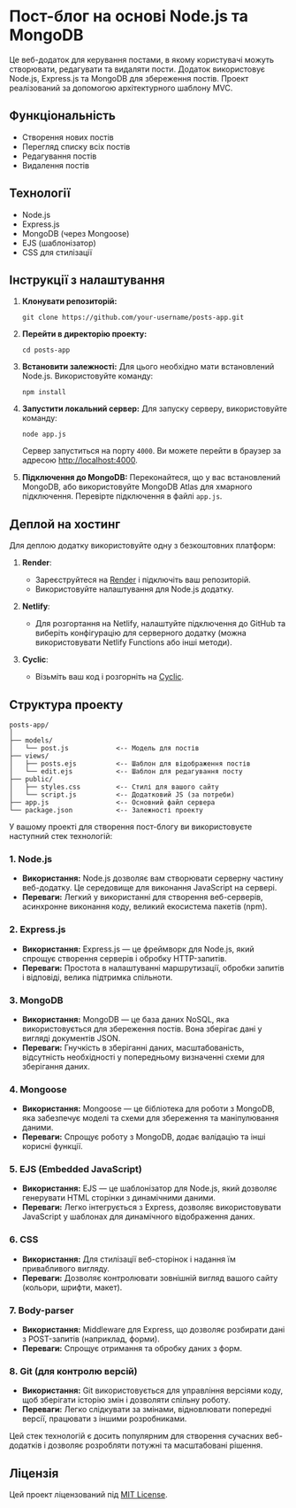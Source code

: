 # Пост-блог на основі Node.js та MongoDB

Це веб-додаток для керування постами, в якому користувачі можуть створювати, редагувати та видаляти пости. Додаток використовує Node.js, Express.js та MongoDB для збереження постів. Проект реалізований за допомогою архітектурного шаблону MVC.

## Функціональність

- Створення нових постів
- Перегляд списку всіх постів
- Редагування постів
- Видалення постів

## Технології

- Node.js
- Express.js
- MongoDB (через Mongoose)
- EJS (шаблонізатор)
- CSS для стилізації

## Інструкції з налаштування

1. **Клонувати репозиторій:**

   ```
   git clone https://github.com/your-username/posts-app.git
   ```

2. **Перейти в директорію проекту:**

   ```
   cd posts-app
   ```

3. **Встановити залежності:**
   Для цього необхідно мати встановлений Node.js. Використовуйте команду:

   ```
   npm install
   ```

4. **Запустити локальний сервер:**
   Для запуску серверу, використовуйте команду:

   ```
   node app.js
   ```

   Сервер запуститься на порту `4000`. Ви можете перейти в браузер за адресою [http://localhost:4000](http://localhost:4000).

5. **Підключення до MongoDB:**
   Переконайтеся, що у вас встановлений MongoDB, або використовуйте MongoDB Atlas для хмарного підключення. Перевірте підключення в файлі `app.js`.

## Деплой на хостинг

Для деплою додатку використовуйте одну з безкоштовних платформ:

1. **Render**:
   - Зареєструйтеся на [Render](https://render.com/) і підключіть ваш репозиторій.
   - Використовуйте налаштування для Node.js додатку.
2. **Netlify**:

   - Для розгортання на Netlify, налаштуйте підключення до GitHub та виберіть конфігурацію для серверного додатку (можна використовувати Netlify Functions або інші методи).

3. **Cyclic**:
   - Візьміть ваш код і розгорніть на [Cyclic](https://www.cyclic.sh/).

## Структура проекту

```
posts-app/
│
├── models/
│   └── post.js            <-- Модель для постів
├── views/
│   ├── posts.ejs          <-- Шаблон для відображення постів
│   └── edit.ejs           <-- Шаблон для редагування посту
├── public/
│   ├── styles.css         <-- Стилі для вашого сайту
│   └── script.js          <-- Додатковий JS (за потреби)
├── app.js                 <-- Основний файл сервера
└── package.json           <-- Залежності проекту
```

У вашому проекті для створення пост-блогу ви використовуєте наступний стек технологій:

### 1. **Node.js**

- **Використання:** Node.js дозволяє вам створювати серверну частину веб-додатку. Це середовище для виконання JavaScript на сервері.
- **Переваги:** Легкий у використанні для створення веб-серверів, асинхронне виконання коду, великий екосистема пакетів (npm).

### 2. **Express.js**

- **Використання:** Express.js — це фреймворк для Node.js, який спрощує створення серверів і обробку HTTP-запитів.
- **Переваги:** Простота в налаштуванні маршрутизації, обробки запитів і відповіді, велика підтримка спільноти.

### 3. **MongoDB**

- **Використання:** MongoDB — це база даних NoSQL, яка використовується для збереження постів. Вона зберігає дані у вигляді документів JSON.
- **Переваги:** Гнучкість в зберіганні даних, масштабованість, відсутність необхідності у попередньому визначенні схеми для зберігання даних.

### 4. **Mongoose**

- **Використання:** Mongoose — це бібліотека для роботи з MongoDB, яка забезпечує моделі та схеми для збереження та маніпулювання даними.
- **Переваги:** Спрощує роботу з MongoDB, додає валідацію та інші корисні функції.

### 5. **EJS (Embedded JavaScript)**

- **Використання:** EJS — це шаблонізатор для Node.js, який дозволяє генерувати HTML сторінки з динамічними даними.
- **Переваги:** Легко інтегрується з Express, дозволяє використовувати JavaScript у шаблонах для динамічного відображення даних.

### 6. **CSS**

- **Використання:** Для стилізації веб-сторінок і надання їм привабливого вигляду.
- **Переваги:** Дозволяє контролювати зовнішній вигляд вашого сайту (кольори, шрифти, макет).

### 7. **Body-parser**

- **Використання:** Middleware для Express, що дозволяє розбирати дані з POST-запитів (наприклад, форми).
- **Переваги:** Спрощує отримання та обробку даних з форм.

### 8. **Git (для контролю версій)**

- **Використання:** Git використовується для управління версіями коду, щоб зберігати історію змін і дозволяти спільну роботу.
- **Переваги:** Легко слідкувати за змінами, відновлювати попередні версії, працювати з іншими розробниками.

Цей стек технологій є досить популярним для створення сучасних веб-додатків і дозволяє розробляти потужні та масштабовані рішення.

## Ліцензія

Цей проект ліцензований під [MIT License](LICENSE).
